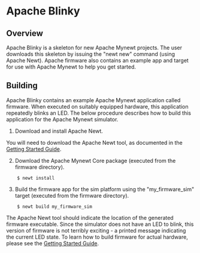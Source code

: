 <!--
#
# Licensed to the Apache Software Foundation (ASF) under one
# or more contributor license agreements.  See the NOTICE file
# distributed with this work for additional information
# regarding copyright ownership.  The ASF licenses this file
# to you under the Apache License, Version 2.0 (the
# "License"); you may not use this file except in compliance
# with the License.  You may obtain a copy of the License at
#
# http://www.apache.org/licenses/LICENSE-2.0
#
# Unless required by applicable law or agreed to in writing,
# software distributed under the License is distributed on an
# "AS IS" BASIS, WITHOUT WARRANTIES OR CONDITIONS OF ANY
#  KIND, either express or implied.  See the License for the
# specific language governing permissions and limitations
# under the License.
#
-->

# Apache Blinky

## Overview

Apache Blinky is a skeleton for new Apache Mynewt projects.  The user downloads
this skeleton by issuing the "newt new" command (using Apache Newt).  Apache
firmware also contains an example app and target for use with Apache Mynewt to
help you get started.

## Building

Apache Blinky contains an example Apache Mynewt application called firmware.
When executed on suitably equipped hardware, this application repeatedly blinks
an LED.  The below procedure describes how to build this application for the
Apache Mynewt simulator.

1. Download and install Apache Newt.

You will need to download the Apache Newt tool, as documented in the [Getting Started Guide](https://mynewt.apache.org/latest/get_started/index.html).

2. Download the Apache Mynewt Core package (executed from the firmware directory).

```no-highlight
    $ newt install
```

3. Build the firmware app for the sim platform using the "my_firmware_sim" target
(executed from the firmware directory).

```no-highlight
    $ newt build my_firmware_sim
```

The Apache Newt tool should indicate the location of the generated firmware
executable.  Since the simulator does not have an LED to blink, this version of
firmware is not terribly exciting - a printed message indicating the current LED
state.  To learn how to build firmware for actual hardware, please see the
[Getting Started Guide](https://mynewt.apache.org/latest/get_started/index.html).
